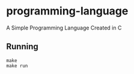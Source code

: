 # programming-language

A Simple Programming Language Created in C

## Running

```properties
make
make run
```
